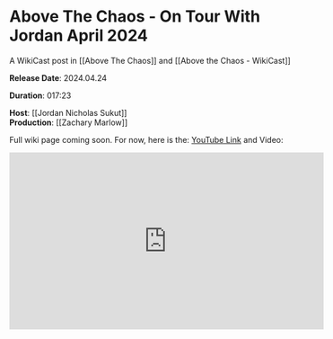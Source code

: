 # Above The Chaos - On Tour With Jordan April 2024

A WikiCast post in [[Above The Chaos]] and [[Above the Chaos - WikiCast]]  

**Release Date**: 2024.04.24

**Duration**: 017:23

**Host**: [[Jordan Nicholas Sukut]]  
**Production**: [[Zachary Marlow]]  

Full wiki page coming soon. For now, here is the: [YouTube Link](https://youtu.be/O5l--cZPFa0?si=eMYOHPvgGbwmXSjx) and Video: 



<div style="text-align:center"><iframe width="560" height="315" src="https://www.youtube.com/embed/O5l--cZPFa0?si=B5NZxbAT-YhP801r" title="YouTube video player" frameborder="0" allow="accelerometer; autoplay; clipboard-write; encrypted-media; gyroscope; picture-in-picture" allowfullscreen></iframe></div>


